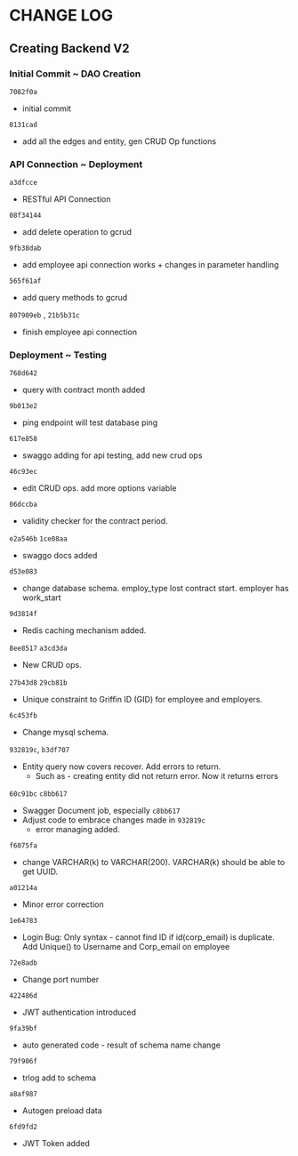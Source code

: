 # CHANGE LOG

## Creating Backend V2

### Initial Commit ~ DAO Creation

`7082f0a`

- initial commit

`0131cad`

- add all the edges and entity, gen CRUD Op functions


### API Connection ~ Deployment

`a3dfcce`

- RESTful API Connection

`08f34144`

- add delete operation to gcrud

`9fb38dab`

- add employee api connection works + changes in parameter handling

`565f61af`

- add query methods to gcrud

`807909eb` , `21b5b31c`

- finish employee api connection

### Deployment ~ Testing

`768d642`

- query with contract month added

`9b013e2`

- ping endpoint will test database ping

`617e858`

- swaggo adding for api testing, add new crud ops

`46c93ec`

- edit CRUD ops. add more options variable

`06dccba`

- validity checker for the contract period.

`e2a546b` `1ce08aa`

- swaggo docs added

`d53e083`

- change database schema. employ_type lost contract start. employer has work_start

`9d3814f`

- Redis caching mechanism added.

`8ee8517` `a3cd3da`

- New CRUD ops.

`27b43d8` `29cb81b`

- Unique constraint to Griffin ID (GID) for employee and employers.

`6c453fb`

- Change mysql schema.

`932819c`, `b3df707`

- Entity query now covers recover. Add errors to return. 
  - Such as - creating entity did not return error. Now it returns errors

`60c91bc` `c8bb617`

- Swagger Document job, especially `c8bb617`
- Adjust code to embrace changes made in `932819c`
  - error managing added.

`f6075fa`

- change VARCHAR(k) to VARCHAR(200). VARCHAR(k) should be able to get UUID.

`a01214a`

- Minor error correction

`1e64783`

- Login Bug: Only syntax - cannot find ID if id(corp_email) is duplicate. Add Unique() to Username and Corp_email on employee

`72e8adb`

- Change port number


`422486d`

- JWT authentication introduced

`9fa39bf`

- auto generated code - result of schema name change

`79f906f`

- trlog add to schema

`a8af987`

- Autogen preload data

`6fd9fd2`

- JWT Token added
